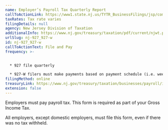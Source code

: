 ```yaml
---
name: Employer’s Payroll Tax Quarterly Report
callToActionLink: https://www1.state.nj.us/TYTR_BusinessFilings/jsp/common/Login.jsp?taxcode=45
taxRates: Tax rate varies
filingDetails: null
agency: New Jersey Division of Taxation
additionalInfo: https://www.nj.gov/treasury/taxation/pdf/current/njwt.pdf
urlSlug: nj-927_927-w
id: nj-927_927-w
callToActionText: File and Pay
frequency: >-
  

  * 927 file quarterly 

  * 927-W filers must make payments based on payment schedule (i.e. weekly, biweekly etc.)
filingMethod: online
treasuryLink: https://www.nj.gov/treasury/taxation/businesses/payroll/index.shtml
extension: false
---
```

Employers must pay payroll tax. This form is required as part of your Gross Income Tax.

All employers, except domestic employers, must file this form, even if there was no tax withheld.